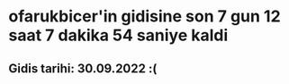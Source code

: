 # ofarukbicer'in gidisine son 7 gun 12 saat 7 dakika 54 saniye kaldi

## Gidis tarihi: 30.09.2022 :(